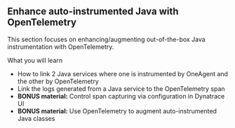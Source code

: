 ## Enhance auto-instrumented Java with OpenTelemetry

This section focuses on enhancing/augmenting out-of-the-box Java instrumentation with OpenTelemetry.

What you will learn
- How to link 2 Java services where one is instrumented by OneAgent and the other by OpenTelemetry
- Link the logs generated from a Java service to the OpenTelemetry span 
- **BONUS material:** Control span capturing via configuration in Dynatrace UI
- **BONUS material:** Use OpenTelemetry to augment auto-instrumented Java classes